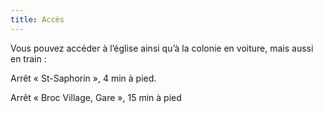 ```yaml
---
title: Accès
---
```


Vous pouvez accéder à l’église ainsi qu’à la colonie en voiture, mais aussi en train :

Arrêt « St-Saphorin », 4 min à pied.

Arrêt « Broc Village, Gare », 15 min à pied
